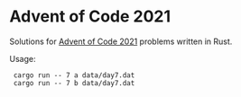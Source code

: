 # Advent of Code 2021

Solutions for [Advent of Code 2021](https://adventofcode.com/2021) problems written in Rust.

Usage:

     cargo run -- 7 a data/day7.dat
     cargo run -- 7 b data/day7.dat

